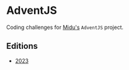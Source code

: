 # AdventJS

Coding challenges for [Midu's](https://midu.dev/) `AdventJS` project.

## Editions

-   [2023](./2023/README.md)
